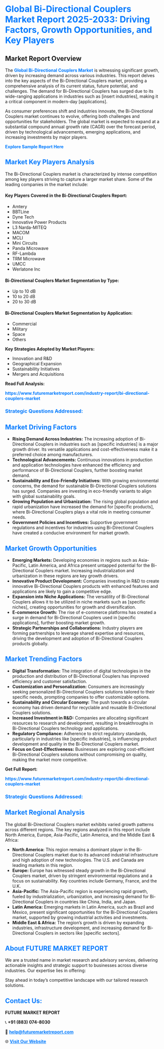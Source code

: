<h1 style="color: #007BFF;">Global Bi-Directional Couplers Market Report 2025-2033: Driving Factors, Growth Opportunities, and Key Players</h1>

<section id="overview">
<h2>Market Report Overview</h2>
<p>The <a href="https://www.futuremarketreport.com/industry-report/bi-directional-couplers-market" style="color: #007BFF; text-decoration: none;"><strong>Global Bi-Directional Couplers Market</strong></a> is witnessing significant growth, driven by increasing demand across various industries. This report delves into the key aspects of the Bi-Directional Couplers market, providing a comprehensive analysis of its current status, future potential, and challenges. The demand for Bi-Directional Couplers has surged due to its wide-ranging applications in industries such as [insert industries], making it a critical component in modern-day [applications].</p>
<p>As consumer preferences shift and industries innovate, the Bi-Directional Couplers market continues to evolve, offering both challenges and opportunities for stakeholders. The global market is expected to expand at a substantial compound annual growth rate (CAGR) over the forecast period, driven by technological advancements, emerging applications, and increasing investments by major players.</p>
</section>

<section id="overview">
<p><a href="https://www.futuremarketreport.com/request-sample/reportId=47297" style="color: #007BFF; text-decoration: none;"><strong>Explore Sample Report Here</strong></a></p>
</section>

<section id="key-players">
<h2 style="color: #007BFF;">Market Key Players Analysis</h2>
<p>The Bi-Directional Couplers market is characterized by intense competition among key players striving to capture a larger market share. Some of the leading companies in the market include:</p>
<h4>Key Players Covered in the Bi-Directional Couplers Report:</h4>
<ul><li>Amtery</li><li>BBTLine</li><li>Dyne Tech</li><li>Innovative Power Products</li><li>L3 Narda-MITEQ</li><li>MACOM</li><li>MCLI</li><li>Mini Circuits</li><li>Panda Microwave</li><li>RF-Lambda</li><li>TRM Microwave</li><li>UMCC</li><li>Werlatone Inc</li></ul>
<h4>Bi-Directional Couplers Market Segmentation by Type:</h4>
<ul><li>Up to 10 dB</li><li>10 to 20 dB</li><li>20 to 30 dB</li></ul>

<h4>Bi-Directional Couplers Market Segmentation by Application:</h4>
<ul><li>Commercial</li><li>Military</li><li>Space</li><li>Others</li></ul>
<p><strong>Key Strategies Adopted by Market Players:</strong></p>
<ul>
<li>Innovation and R&D</li>
<li>Geographical Expansion</li>
<li>Sustainability Initiatives</li>
<li>Mergers and Acquisitions</li>
</ul>
</section>

<section>
<p><strong>Read Full Analysis: </strong></p><a href="https://www.futuremarketreport.com/industry-report/bi-directional-couplers-market" style="color: #007BFF; text-decoration: none;"><strong>https://www.futuremarketreport.com/industry-report/bi-directional-couplers-market</strong></a>
<h3 style="color: #007BFF;">Strategic Questions Addressed:</h3>
</section>

<section id="driving-factors">
<h2 style="color: #007BFF;">Market Driving Factors</h2>
<ul>
<li><strong>Rising Demand Across Industries:</strong> The increasing adoption of Bi-Directional Couplers in industries such as [specific industries] is a major growth driver. Its versatile applications and cost-effectiveness make it a preferred choice among manufacturers.</li>
<li><strong>Technological Advancements:</strong> Continuous innovations in production and application technologies have enhanced the efficiency and performance of Bi-Directional Couplers, further boosting market demand.</li>
<li><strong>Sustainability and Eco-Friendly Initiatives:</strong> With growing environmental concerns, the demand for sustainable Bi-Directional Couplers solutions has surged. Companies are investing in eco-friendly variants to align with global sustainability goals.</li>
<li><strong>Growing Population and Urbanization:</strong> The rising global population and rapid urbanization have increased the demand for [specific products], where Bi-Directional Couplers plays a vital role in meeting consumer needs.</li>
<li><strong>Government Policies and Incentives:</strong> Supportive government regulations and incentives for industries using Bi-Directional Couplers have created a conducive environment for market growth.</li>
</ul>
</section>

<section id="growth-opportunities">
<h2 style="color: #007BFF;">Market Growth Opportunities</h2>
<ul>
<li><strong>Emerging Markets:</strong> Developing economies in regions such as Asia-Pacific, Latin America, and Africa present untapped potential for the Bi-Directional Couplers market. Increasing industrialization and urbanization in these regions are key growth drivers.</li>
<li><strong>Innovative Product Development:</strong> Companies investing in R&D to create innovative Bi-Directional Couplers products with enhanced features and applications are likely to gain a competitive edge.</li>
<li><strong>Expansion into Niche Applications:</strong> The versatility of Bi-Directional Couplers allows it to be utilized in niche markets such as [specific niches], creating opportunities for growth and diversification.</li>
<li><strong>E-commerce Growth:</strong> The rise of e-commerce platforms has created a surge in demand for Bi-Directional Couplers used in [specific applications], further boosting market growth.</li>
<li><strong>Strategic Partnerships and Collaborations:</strong> Industry players are forming partnerships to leverage shared expertise and resources, driving the development and adoption of Bi-Directional Couplers products globally.</li>
</ul>
</section>

<section id="trending-factors">
<h2 style="color: #007BFF;">Market Trending Factors</h2>
<ul>
<li><strong>Digital Transformation:</strong> The integration of digital technologies in the production and distribution of Bi-Directional Couplers has improved efficiency and customer satisfaction.</li>
<li><strong>Customization and Personalization:</strong> Consumers are increasingly seeking personalized Bi-Directional Couplers solutions tailored to their specific needs, prompting companies to offer customizable options.</li>
<li><strong>Sustainability and Circular Economy:</strong> The push towards a circular economy has driven demand for recyclable and reusable Bi-Directional Couplers solutions.</li>
<li><strong>Increased Investment in R&D:</strong> Companies are allocating significant resources to research and development, resulting in breakthroughs in Bi-Directional Couplers technology and applications.</li>
<li><strong>Regulatory Compliance:</strong> Adherence to strict regulatory standards, particularly in industries like [specific industries], is influencing product development and quality in the Bi-Directional Couplers market.</li>
<li><strong>Focus on Cost-Effectiveness:</strong> Businesses are exploring cost-efficient Bi-Directional Couplers solutions without compromising on quality, making the market more competitive.</li>
</ul>
</section>

<section>
<p><strong>Get Full Report: </strong></p><a href="https://www.futuremarketreport.com/industry-report/bi-directional-couplers-market" style="color: #007BFF; text-decoration: none;"><strong>https://www.futuremarketreport.com/industry-report/bi-directional-couplers-market</strong></a>
<h3 style="color: #007BFF;">Strategic Questions Addressed:</h3>
</section>


<section id="regional-analysis">
<h2 style="color: #007BFF;">Market Regional Analysis</h2>
<p>The global Bi-Directional Couplers market exhibits varied growth patterns across different regions. The key regions analyzed in this report include North America, Europe, Asia-Pacific, Latin America, and the Middle East & Africa:</p>
<ul>
<li><strong>North America:</strong> This region remains a dominant player in the Bi-Directional Couplers market due to its advanced industrial infrastructure and high adoption of new technologies. The U.S. and Canada are leading markets in this region.</li>
<li><strong>Europe:</strong> Europe has witnessed steady growth in the Bi-Directional Couplers market, driven by stringent environmental regulations and a focus on sustainability. Key countries include Germany, France, and the U.K.</li>
<li><strong>Asia-Pacific:</strong> The Asia-Pacific region is experiencing rapid growth, fueled by industrialization, urbanization, and increasing demand for Bi-Directional Couplers in countries like China, India, and Japan.</li>
<li><strong>Latin America:</strong> Emerging markets in Latin America, such as Brazil and Mexico, present significant opportunities for the Bi-Directional Couplers market, supported by growing industrial activities and investments.</li>
<li><strong>Middle East & Africa:</strong> The region’s growth is driven by expanding industries, infrastructure development, and increasing demand for Bi-Directional Couplers in sectors like [specific sectors].</li>
</ul>
</section>

<footer>
<h2 style="color: #007BFF;">About FUTURE MARKET REPORT</h2>
<p>We are a trusted name in market research and advisory services, delivering actionable insights and strategic support to businesses across diverse industries. Our expertise lies in offering:</p>

<p>Stay ahead in today’s competitive landscape with our tailored research solutions.</p>

<h2 style="color: #007BFF;">Contact Us:</h2>
<p><strong>FUTURE MARKET REPORT</strong></p>
<p>📞 <strong>+91 (883) 074-8030</strong></p>
<p>📧 <strong><a href="mailto:help@futuremarketreport.com" style="color: #007BFF;">help@futuremarketreport.com</a></strong></p>
<p>🌐 <strong><a href="https://www.futuremarketreport.com/" style="color: #007BFF;">Visit Our Website</a></strong></p>
</footer>